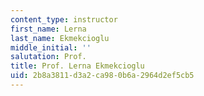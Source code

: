 ```yaml
---
content_type: instructor
first_name: Lerna
last_name: Ekmekcioglu
middle_initial: ''
salutation: Prof.
title: Prof. Lerna Ekmekcioglu
uid: 2b8a3811-d3a2-ca98-0b6a-2964d2ef5cb5
---
```

